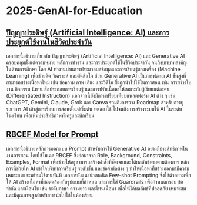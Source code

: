 # 2025-GenAI-for-Education


## [ปัญญาประดิษฐ์ (Artificial Intelligence: AI) และการประยุกต์ใช้งานในชีวิตประจำวัน](fundamental.md)

เอกสารนี้อธิบายเกี่ยวกับ ปัญญาประดิษฐ์ (Artificial Intelligence: AI) และ Generative AI ครอบคลุมตั้งแต่ความหมาย หลักการทำงาน และการประยุกต์ใช้ในชีวิตประจำวัน จนถึงบทบาทสำคัญในด้านการศึกษา โดย AI ทำงานผ่านการประมวลผลข้อมูลและการเรียนรู้ของเครื่อง (Machine Learning) เพื่อช่วยคิด วิเคราะห์ และตัดสินใจ ส่วน Generative AI เป็นการพัฒนา AI ขั้นสูงที่สามารถสร้างเนื้อหาใหม่ เช่น ข้อความ ภาพ เสียง และวิดีโอ ซึ่งถูกนำไปใช้ในการสอน เช่น การสร้างใบงาน กิจกรรม นิทาน สื่อประกอบการเรียนรู้ และการปรับเนื้อหาให้เหมาะกับผู้เรียนแต่ละคน (Differentiated Instruction) นอกจากนี้ยังมีการเปรียบเทียบแพลตฟอร์ม AI ต่าง ๆ เช่น ChatGPT, Gemini, Claude, Grok และ Canva รวมถึงการวาง Roadmap สำหรับการบูรณาการ AI เข้าสู่การเรียนการสอนตั้งแต่เริ่มต้น ทดลองใช้ ไปจนถึงการสร้างระบบใช้ AI ในระดับโรงเรียน เพื่อเพิ่มประสิทธิภาพทั้งครูและนักเรียน

## [RBCEF Model for Prompt](RBCEF.md)

เอกสารนี้อธิบายหลักการออกแบบ Prompt สำหรับการใช้ Generative AI อย่างมีประสิทธิภาพในงานการสอน โดยใช้โมเดล RBCEF ซึ่งย่อมาจาก Role, Background, Constraints, Examples, Format เพื่อช่วยให้ครูสามารถสร้างคำสั่งที่ชัดเจนและได้ผลลัพธ์ตรงตามต้องการ หลักการนี้ช่วยให้ AI เข้าใจบริบทการเรียนรู้ ระดับชั้น และข้อจำกัดต่าง ๆ ทำให้เนื้อหาที่สร้างออกมามีความเหมาะสมและพร้อมใช้งานทันที เอกสารยังแนะนำเทคนิค Few-shot Prompting ซึ่งใช้ตัวอย่างเพื่อให้ AI สร้างเนื้อหาที่สอดคล้องกับรูปแบบที่กำหนด และการใส่ Guardrails เพื่อกำหนดกรอบ ข้อจำกัด และเงื่อนไข เช่น ระดับภาษา ความยาว และโทนเนื้อหา เพื่อให้ได้ผลลัพธ์ที่ปลอดภัย เหมาะสม และมีคุณภาพสูงสำหรับการนำไปใช้ในห้องเรียน